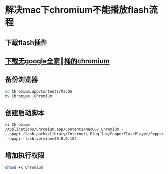 # 解决mac下chromium不能播放flash流程

## 下载flash插件

## [下载无google全家桶的chromium](https://github.com/Eloston/ungoogled-chromium)


## 备份浏览器

```bash
cd Chromium.app/Contents/MacOS
mv Chromium _Chromium
```

## 创建启动脚本

```bash
vi Chromium
/Applications/Chromium.app/Contents/MacOS/_Chromium \
--ppapi-flash-path=/Library/Internet\ Plug-Ins/PepperFlashPlayer/PepperFlashPlayer.plugin \
--ppapi-flash-version=30.0.0.154
```

## 增加执行权限

```bash
chmod +x Chromium
```
